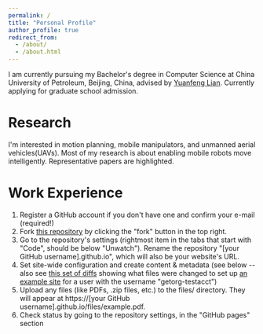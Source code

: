 ```yaml
---
permalink: /
title: "Personal Profile"
author_profile: true
redirect_from: 
  - /about/
  - /about.html
---
```


I am currently pursuing my Bachelor's degree in Computer Science at China University of Petroleum, Beijing, China, advised by [Yuanfeng Lian](https://www.cup.edu.cn/ai/szdw/js2/33ea9e1973144b879cfce55616645f72.htm). Currently applying for graduate school admission.

Research
======
I'm interested in motion planning, mobile manipulators, and unmanned aerial vehicles(UAVs). Most of my research is about enabling mobile robots move intelligently. Representative papers are highlighted. 

Work Experience
======
1. Register a GitHub account if you don't have one and confirm your e-mail (required!)
1. Fork [this repository](https://github.com/academicpages/academicpages.github.io) by clicking the "fork" button in the top right. 
1. Go to the repository's settings (rightmost item in the tabs that start with "Code", should be below "Unwatch"). Rename the repository "[your GitHub username].github.io", which will also be your website's URL.
1. Set site-wide configuration and create content & metadata (see below -- also see [this set of diffs](http://archive.is/3TPas) showing what files were changed to set up [an example site](https://getorg-testacct.github.io) for a user with the username "getorg-testacct")
1. Upload any files (like PDFs, .zip files, etc.) to the files/ directory. They will appear at https://[your GitHub username].github.io/files/example.pdf.  
1. Check status by going to the repository settings, in the "GitHub pages" section

